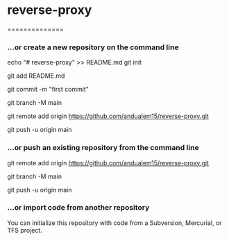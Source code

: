 # reverse-proxy
==============
### …or create a new repository on the command line

echo "# reverse-proxy" >> README.md
git init

git add README.md

git commit -m "first commit"

git branch -M main

git remote add origin https://github.com/andualem15/reverse-proxy.git

git push -u origin main

### …or push an existing repository from the command line

git remote add origin https://github.com/andualem15/reverse-proxy.git

git branch -M main

git push -u origin main

### …or import code from another repository
You can initialize this repository with code from a Subversion, Mercurial, or TFS project.
